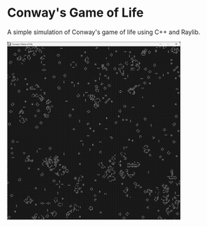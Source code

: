 # Conway's Game of Life

A simple simulation of Conway's game of life using C++ and Raylib.


<!-- ![game](images/game.png) -->
<img src="images/game.png" alt="game" width="400"/>